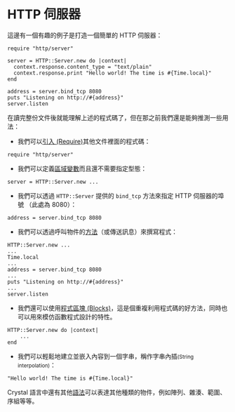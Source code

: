 # HTTP 伺服器

這邊有一個有趣的例子是打造一個簡單的 HTTP 伺服器：

```crystal
require "http/server"

server = HTTP::Server.new do |context|
  context.response.content_type = "text/plain"
  context.response.print "Hello world! The time is #{Time.local}"
end

address = server.bind_tcp 8080
puts "Listening on http://#{address}"
server.listen
```

在讀完整份文件後就能理解上述的程式碼了，但在那之前我們還是能夠推測一些用法：

* 我們可以[引入 (Require)](../syntax_and_semantics/requiring_files.md)其他文件裡面的程式碼：

```crystal
require "http/server"
```

* 我們可以定義[區域變數](../syntax_and_semantics/local_variables.md)而且還不需要指定型態：

```crystal
server = HTTP::Server.new ...
```

* 我們可以透過 `HTTP::Server` 提供的 `bind_tcp` 方法來指定 HTTP 伺服器的埠號 （此處為 8080）：

```crystal
address = server.bind_tcp 8080
```

* 我們可以透過呼叫物件的[方法](../syntax_and_semantics/classes_and_methods.md)（或傳送訊息）來撰寫程式：

```crystal
HTTP::Server.new ...
...
Time.local
...
address = server.bind_tcp 8080
...
puts "Listening on http://#{address}"
...
server.listen
```

* 我們還可以使用[程式區塊 (Blocks)](../syntax_and_semantics/blocks_and_procs.md)，這是個重複利用程式碼的好方法，同時也可以用來模仿函數程式設計的特性。

```crystal
HTTP::Server.new do |context|
    ...
end
```

* 我們可以輕鬆地建立並嵌入內容到一個字串，稱作字串內插<small>(String interpolation)</small>：

```crystal
"Hello world! The time is #{Time.local}"
```

Crystal 語言中還有其他[語法](../syntax_and_semantics/literals.md)可以表達其他種類的物件，例如陣列、雜湊、範圍、序組等等。